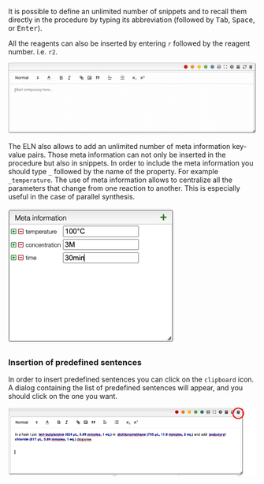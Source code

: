 It is possible to define an unlimited number of snippets and to recall them directly in the procedure by typing its abbreviation (followed by <kbd>Tab</kbd>, <kbd>Space</kbd>, or <kbd>Enter</kbd>).

All the reagents can also be inserted by entering `r` followed by the reagent number. i.e. `r2`.

![snippets.gif](snippets.gif)

The ELN also allows to add an unlimited number of meta information key-value pairs. Those meta information can not only be inserted in the procedure but also in snippets. In order to include the meta information you should type `_` followed by the name of the property. For example `_temperature`. The use of meta information allows to centralize all the parameters that change from one reaction to another. This is especially useful in the case of parallel synthesis.

![meta.png](meta.png)

### Insertion of predefined sentences

In order to insert predefined sentences you can click on the `clipboard` icon.
A dialog containing the list of predefined sentences will appear, and you should
click on the one you want.

![dialog.png](dialog.png)
